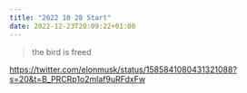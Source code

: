 ```yaml
---
title: "2022 10 28 Start"
date: 2022-12-23T20:09:22+01:00
---
```


> the bird is freed

https://twitter.com/elonmusk/status/1585841080431321088?s=20&t=B_PRCRp1o2mlaf9uRFdxFw
